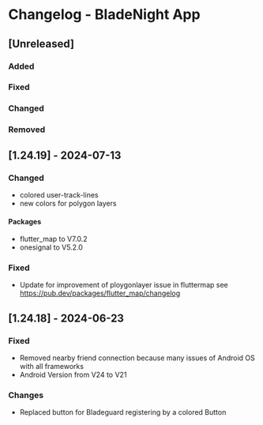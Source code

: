 # Changelog - BladeNight App

## [Unreleased]

### Added
### Fixed
### Changed
### Removed

## [1.24.19] - 2024-07-13

### Changed
- colored user-track-lines
- new colors for polygon layers
#### Packages
- flutter_map to V7.0.2
- onesignal to V5.2.0


### Fixed
- Update for improvement of ploygonlayer issue in fluttermap
    see https://pub.dev/packages/flutter_map/changelog

## [1.24.18] - 2024-06-23
### Fixed 
- Removed nearby friend connection because many issues of Android OS with all frameworks
- Android Version from V24 to V21

### Changes
- Replaced button for Bladeguard registering by a colored Button